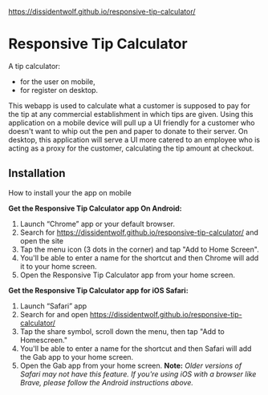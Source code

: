 https://dissidentwolf.github.io/responsive-tip-calculator/

# Responsive Tip Calculator

A tip calculator:

- for the user on mobile,
- for register on desktop.

This webapp is used to calculate what a customer is supposed to pay for the tip at any commercial establishment
in which tips are given. Using this application on a mobile device will pull up a UI friendly for a customer who
doesn't want to whip out the pen and paper to donate to their server. On desktop, this application will serve a
UI more catered to an employee who is acting as a proxy for the customer, calculating the tip amount at checkout.

## Installation
How to install your the app on mobile

**Get the Responsive Tip Calculator app On Android:**

1. Launch “Chrome” app or your default browser.
2. Search for https://dissidentwolf.github.io/responsive-tip-calculator/ and open the site
3. Tap the menu icon (3 dots in the corner) and tap "Add to Home Screen".
4. You'll be able to enter a name for the shortcut and then Chrome will add it to your home screen.
5. Open the Responsive Tip Calculator app from your home screen.

**Get the Responsive Tip Calculator app for iOS Safari:**

1. Launch “Safari” app
2. Search for and open https://dissidentwolf.github.io/responsive-tip-calculator/
3. Tap the share symbol, scroll down the menu, then tap "Add to Homescreen."
4. You'll be able to enter a name for the shortcut and then Safari will add the Gab app to your home screen.
5. Open the Gab app from your home screen.
**Note:** *Older versions of Safari may not have this feature. If you're using iOS with a browser like Brave, please follow the Android instructions above.*

